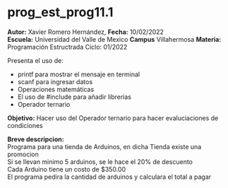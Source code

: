 # prog_est_prog11.1
<p><b>Autor:</b> Xavier Romero Hernández, <b>Fecha:</b> 10/02/2022 <br>
  <b>Escuela:</b> Universidad del Valle de Mexico <b>Campus</b> Villahermosa
  <b>Materia:</b> Programación Estructrada
Ciclo: 01/2022</p>

<p>
Presenta el uso de:
  <ul>
    <li>printf para mostrar el mensaje en terminal</li>
    <li>scanf para ingresar datos</li>
    <li>Operaciones matemáticas</li>
    <li>El uso de #include para añadir librerias</li>
    <li>Operador ternario</li>
  </ul>
</p>

<b>Objetivo:</b> Hacer uso del Operador ternario para hacer evaluciaciones de condiciones

<p><b>Breve descripcion:</b><br>
Programa para una tienda de Arduinos, en dicha Tienda existe una promocion<br>
Si se llevan minimo 5 arduinos, se le hace el 20% de descuento<br>
Cada Arduino tiene un costo de $350.00<br>
El programa pedira la cantidad de arduinos y calculara el total a pagar
</p>
